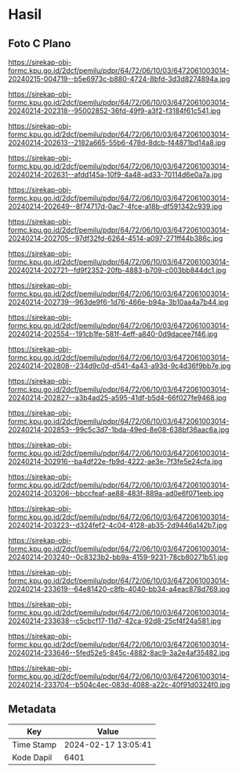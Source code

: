 # Hasil

## Foto C Plano

https://sirekap-obj-formc.kpu.go.id/2dcf/pemilu/pdpr/64/72/06/10/03/6472061003014-20240215-004719--b5e6973c-b880-4724-8bfd-3d3d8274894a.jpg

https://sirekap-obj-formc.kpu.go.id/2dcf/pemilu/pdpr/64/72/06/10/03/6472061003014-20240214-202318--95002852-36fd-49f9-a3f2-f3184f61c541.jpg

https://sirekap-obj-formc.kpu.go.id/2dcf/pemilu/pdpr/64/72/06/10/03/6472061003014-20240214-202613--2182a665-55b6-478d-8dcb-f44871bd14a8.jpg

https://sirekap-obj-formc.kpu.go.id/2dcf/pemilu/pdpr/64/72/06/10/03/6472061003014-20240214-202631--afdd145a-10f9-4a48-ad33-70114d6e0a7a.jpg

https://sirekap-obj-formc.kpu.go.id/2dcf/pemilu/pdpr/64/72/06/10/03/6472061003014-20240214-202649--8f74717d-0ac7-4fce-a18b-df591342c939.jpg

https://sirekap-obj-formc.kpu.go.id/2dcf/pemilu/pdpr/64/72/06/10/03/6472061003014-20240214-202705--97df32fd-6264-4514-a097-271ff44b386c.jpg

https://sirekap-obj-formc.kpu.go.id/2dcf/pemilu/pdpr/64/72/06/10/03/6472061003014-20240214-202721--fd9f2352-20fb-4883-b709-c003bb844dc1.jpg

https://sirekap-obj-formc.kpu.go.id/2dcf/pemilu/pdpr/64/72/06/10/03/6472061003014-20240214-202739--963de9f6-1d76-466e-b94a-3b10aa4a7b44.jpg

https://sirekap-obj-formc.kpu.go.id/2dcf/pemilu/pdpr/64/72/06/10/03/6472061003014-20240214-202554--191cb1fe-581f-4eff-a840-0d9dacee7f46.jpg

https://sirekap-obj-formc.kpu.go.id/2dcf/pemilu/pdpr/64/72/06/10/03/6472061003014-20240214-202808--234d9c0d-d541-4a43-a93d-9c4d36f9bb7e.jpg

https://sirekap-obj-formc.kpu.go.id/2dcf/pemilu/pdpr/64/72/06/10/03/6472061003014-20240214-202827--a3b4ad25-a595-41df-b5d4-66f027fe9468.jpg

https://sirekap-obj-formc.kpu.go.id/2dcf/pemilu/pdpr/64/72/06/10/03/6472061003014-20240214-202853--99c5c3d7-1bda-49ed-8e08-638bf36aac6a.jpg

https://sirekap-obj-formc.kpu.go.id/2dcf/pemilu/pdpr/64/72/06/10/03/6472061003014-20240214-202916--ba4df22e-fb9d-4222-ae3e-7f3fe5e24cfa.jpg

https://sirekap-obj-formc.kpu.go.id/2dcf/pemilu/pdpr/64/72/06/10/03/6472061003014-20240214-203206--bbccfeaf-ae88-483f-889a-ad0e6f071eeb.jpg

https://sirekap-obj-formc.kpu.go.id/2dcf/pemilu/pdpr/64/72/06/10/03/6472061003014-20240214-203223--d324fef2-4c04-4128-ab35-2d9446a142b7.jpg

https://sirekap-obj-formc.kpu.go.id/2dcf/pemilu/pdpr/64/72/06/10/03/6472061003014-20240214-203240--0c8323b2-bb9a-4159-9231-78cb80271b51.jpg

https://sirekap-obj-formc.kpu.go.id/2dcf/pemilu/pdpr/64/72/06/10/03/6472061003014-20240214-233619--64e81420-c8fb-4040-bb34-a4eac878d769.jpg

https://sirekap-obj-formc.kpu.go.id/2dcf/pemilu/pdpr/64/72/06/10/03/6472061003014-20240214-233638--c5cbcf17-11d7-42ca-92d8-25cf4f24a581.jpg

https://sirekap-obj-formc.kpu.go.id/2dcf/pemilu/pdpr/64/72/06/10/03/6472061003014-20240214-233646--5fed52e5-845c-4882-8ac9-3a2e4af35482.jpg

https://sirekap-obj-formc.kpu.go.id/2dcf/pemilu/pdpr/64/72/06/10/03/6472061003014-20240214-233704--b504c4ec-083d-4088-a22c-40f91d0324f0.jpg


## Metadata

| Key        | Value               |
| ---------- | ------------------- |
| Time Stamp | 2024-02-17 13:05:41 |
| Kode Dapil | 6401                |



